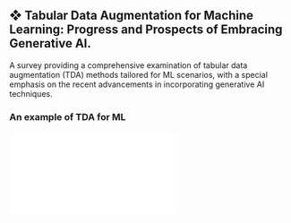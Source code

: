 ## ❖ Tabular Data Augmentation for Machine Learning: Progress and Prospects of Embracing Generative AI.
A survey providing a comprehensive examination of tabular data augmentation (TDA) methods tailored for ML scenarios, with a special emphasis on the recent advancements in incorporating generative AI techniques.

### An example of TDA for ML

![Sources](Figures/Pre-augmentation_for_different_scenarios.pdf)






















